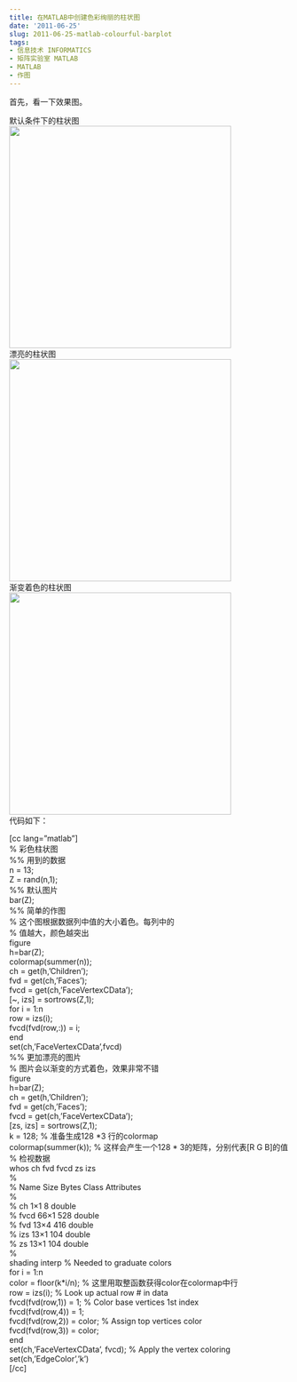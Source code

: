```yaml
---
title: 在MATLAB中创建色彩绚丽的柱状图
date: '2011-06-25'
slug: 2011-06-25-matlab-colourful-barplot
tags:
- 信息技术 INFORMATICS
- 矩阵实验室 MATLAB
- MATLAB
- 作图
---
```



首先，看一下效果图。

默认条件下的柱状图  
<img src="https://cloudfs-spring.oss-cn-qingdao.aliyuncs.com/bio_spring_uploads/2011/06/fig1.png" width="400" />  
漂亮的柱状图  
<img src="https://cloudfs-spring.oss-cn-qingdao.aliyuncs.com/bio_spring_uploads/2011/06/fig2.png" width="400" />  
渐变着色的柱状图  
<img src="https://cloudfs-spring.oss-cn-qingdao.aliyuncs.com/bio_spring_uploads/2011/06/fig3.png" width="400" />  
代码如下：

\[cc lang=”matlab”\]  
% 彩色柱状图  
%% 用到的数据  
n = 13;  
Z = rand(n,1);  
%% 默认图片  
bar(Z);  
%% 简单的作图  
% 这个图根据数据列中值的大小着色。每列中的  
% 值越大，颜色越突出  
figure  
h=bar(Z);  
colormap(summer(n));  
ch = get(h,’Children’);  
fvd = get(ch,’Faces’);  
fvcd = get(ch,’FaceVertexCData’);  
\[\~, izs\] = sortrows(Z,1);  
for i = 1:n  
row = izs(i);  
fvcd(fvd(row,:)) = i;  
end  
set(ch,’FaceVertexCData’,fvcd)  
%% 更加漂亮的图片  
% 图片会以渐变的方式着色，效果非常不错  
figure  
h=bar(Z);  
ch = get(h,’Children’);  
fvd = get(ch,’Faces’);  
fvcd = get(ch,’FaceVertexCData’);  
\[zs, izs\] = sortrows(Z,1);  
k = 128; % 准备生成128 \*3 行的colormap  
colormap(summer(k)); % 这样会产生一个128 \* 3的矩阵，分别代表\[R G
B\]的值  
% 检视数据  
whos ch fvd fvcd zs izs  
%  
% Name Size Bytes Class Attributes  
%  
% ch 1×1 8 double  
% fvcd 66×1 528 double  
% fvd 13×4 416 double  
% izs 13×1 104 double  
% zs 13×1 104 double  
%  
shading interp % Needed to graduate colors  
for i = 1:n  
color = floor(k\*i/n); % 这里用取整函数获得color在colormap中行  
row = izs(i); % Look up actual row \# in data  
fvcd(fvd(row,1)) = 1; % Color base vertices 1st index  
fvcd(fvd(row,4)) = 1;  
fvcd(fvd(row,2)) = color; % Assign top vertices color  
fvcd(fvd(row,3)) = color;  
end  
set(ch,’FaceVertexCData’, fvcd); % Apply the vertex coloring  
set(ch,’EdgeColor’,’k’)  
\[/cc\]
